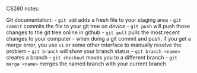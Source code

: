 CS260 notes:

Git documentation:
	- `git add` adds a fresh file to your staging area
	- `git commit` commits the file to your git tree *on device*
	- `git push` will push those changes to the git tree online in github
	- `git pull` pulls the most recent changes to your computer
	- when doing a git commit and push, if you get a merge error, you use `vi` or some other interface to manually resolve the problem
	- `git branch` will show your branch status
	- `git branch <name>` creates a branch
	- `git checkout` moves you to a different branch
	- `git merge <name>` merges the named branch with your current branch

